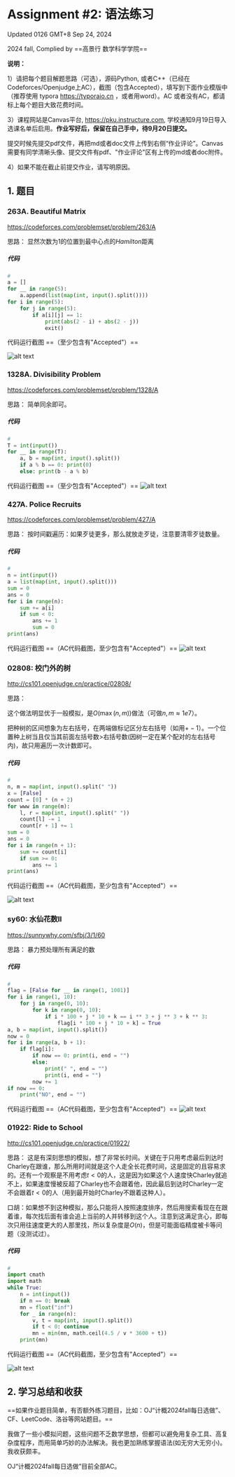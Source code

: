 # Assignment #2: 语法练习

Updated 0126 GMT+8 Sep 24, 2024

2024 fall, Complied by ==高景行 数学科学学院==



**说明：**

1）请把每个题目解题思路（可选），源码Python, 或者C++（已经在Codeforces/Openjudge上AC），截图（包含Accepted），填写到下面作业模版中（推荐使用 typora https://typoraio.cn ，或者用word）。AC 或者没有AC，都请标上每个题目大致花费时间。

3）课程网站是Canvas平台, https://pku.instructure.com, 学校通知9月19日导入选课名单后启用。**作业写好后，保留在自己手中，待9月20日提交。**

提交时候先提交pdf文件，再把md或者doc文件上传到右侧“作业评论”。Canvas需要有同学清晰头像、提交文件有pdf、"作业评论"区有上传的md或者doc附件。

4）如果不能在截止前提交作业，请写明原因。



## 1. 题目

### 263A. Beautiful Matrix

https://codeforces.com/problemset/problem/263/A



思路：
显然次数为1的位置到最中心点的$Hamilton$距离


##### 代码

```python
# 
a = []
for __ in range(5):
    a.append(list(map(int, input().split())))
for i in range(5):
    for j in range(5):
        if a[i][j] == 1:
            print(abs(2 - i) + abs(2 - j))
            exit()
```



代码运行截图 ==（至少包含有"Accepted"）==

![alt text](WeChat3ffb121760b52f335130680a059de9f2-1.jpg)



### 1328A. Divisibility Problem

https://codeforces.com/problemset/problem/1328/A



思路：
简单同余即可。


##### 代码

```python
# 
T = int(input())
for __ in range(T):
    a, b = map(int, input().split())
    if a % b == 0: print(0)
    else: print(b - a % b)

```



代码运行截图 ==（至少包含有"Accepted"）==
![alt text](WeChataab29e707cd9bbfd067058a84223abc7-1.jpg)




### 427A. Police Recruits

https://codeforces.com/problemset/problem/427/A



思路：
按时间戳遍历：如果歹徒更多，那么就放走歹徒，注意要清零歹徒数量。


##### 代码

```python
# 
n = int(input())
a = list(map(int, input().split()))
sum = 0
ans = 0
for i in range(n):
    sum += a[i]
    if sum < 0:
        ans += 1
        sum = 0
print(ans)

```



代码运行截图 ==（AC代码截图，至少包含有"Accepted"）==
![alt text](WeChat5f78f0631747a5d370296f6785f00109-2.jpg)



### 02808: 校门外的树

http://cs101.openjudge.cn/practice/02808/



思路：

这个做法明显优于一般模拟，是$O(\max(n,m))$做法（可做$n, m\approx1e7$）。

把种树的区间想象为左右括号，在两端做标记区分左右括号（如用$+-1$）。一个位置种上树当且仅当其前面左括号数$>$右括号数(因树一定在某个配对的左右括号内)，故只用遍历一次计数即可。


##### 代码

```python
# 
n, m = map(int, input().split(" "))
x = [False]
count = [0] * (n + 2)
for www in range(m):
    l, r = map(int, input().split(" "))
    count[l] -= 1
    count[r + 1] += 1
sum = 0
ans = 0
for i in range(n + 1):
    sum += count[i]
    if sum >= 0:
        ans += 1
print(ans)
```



代码运行截图 ==（AC代码截图，至少包含有"Accepted"）==

![alt text](WeChatd0598653cb38005bc1b017a30c68b4cf-1.jpg)



### sy60: 水仙花数II

https://sunnywhy.com/sfbj/3/1/60



思路：
暴力预处理所有满足的数


##### 代码

```python
# 
flag = [False for __ in range(1, 1001)]
for i in range(1, 10):
    for j in range(0, 10):
        for k in range(0, 10):
            if i * 100 + j * 10 + k == i ** 3 + j ** 3 + k ** 3:
                flag[i * 100 + j * 10 + k] = True
a, b = map(int, input().split())
now = 0
for i in range(a, b + 1):
    if flag[i]:
        if now == 0: print(i, end = "")
        else:
            print(" ", end = "")
            print(i, end = "")
        now += 1
if now == 0:
    print("NO", end = "")
```



代码运行截图 ==（AC代码截图，至少包含有"Accepted"）==
![alt text](WeChat947cbf48d7ed16c4798e6dfaff7a7e3f-1.jpg)




### 01922: Ride to School

http://cs101.openjudge.cn/practice/01922/



思路：
这是有深刻思想的模拟，想了非常长时间。关键在于只用考虑最后到达时Charley在跟谁，那么所用时间就是这个人走全长花费时间，这是固定的且容易求的。还有一个观察是不用考虑$t<0$的人，这是因为如果这个人速度快Charley就追不上，如果速度慢被反超了Charley也不会跟着他，因此最后到达时Charley一定不会跟着$t<0$的人（用到最开始时Charley不跟着这种人）。

口胡：如果想不到这种模拟，那么只能将人按照速度排序，然后用搜索看现在在跟着谁，每次找后面有谁会追上当前的人并转移到这个人。注意到这满足贪心，即每次只用往速度更大的人那里找，所以复杂度是$O(n)$，但是可能面临精度被卡等问题（没测试过）。

##### 代码

```python
# 
import cmath
import math
while True:
    n = int(input())
    if n == 0: break
    mn = float("inf")
    for _ in range(n):
        v, t = map(int, input().split())
        if t < 0: continue
        mn = min(mn, math.ceil(4.5 / v * 3600 + t))
    print(mn)
```



代码运行截图 ==（AC代码截图，至少包含有"Accepted"）==

![alt text](WeChat4084ea77af8166b2c376d19652b0adda-1.jpg)



## 2. 学习总结和收获

==如果作业题目简单，有否额外练习题目，比如：OJ“计概2024fall每日选做”、CF、LeetCode、洛谷等网站题目。==

我做了一些小模拟问题，这些问题不乏数学思想，但都可以避免用复杂工具、高复杂度程序，而用简单巧妙的办法解决。我也更加熟练掌握语法(如无穷大无穷小)。我收获颇丰。

OJ“计概2024fall每日选做”目前全部AC。
